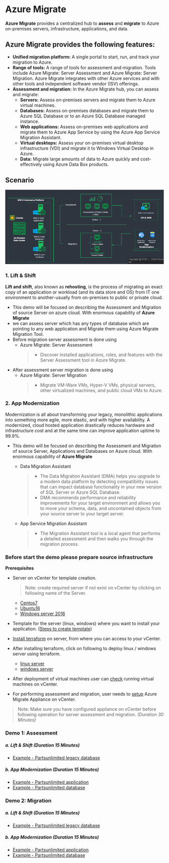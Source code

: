 # Azure Migrate
**Azure Migrate** provides a centralized hub to **assess** and **migrate** to Azure on-premises servers, infrastructure, applications, and data.
## Azure Migrate provides the following features:
* **Unified migration platform:** A single portal to start, run, and track your migration to Azure.
* **Range of tools:** A range of tools for assessment and migration. Tools include Azure Migrate: Server Assessment and Azure Migrate: Server Migration. Azure Migrate integrates with other Azure services and with other tools and independent software vendor (ISV) offerings.
* **Assessment and migration:** In the Azure Migrate hub, you can assess and migrate:
    * **Servers:** Assess on-premises servers and migrate them to Azure virtual machines.
    * **Databases:** Assess on-premises databases and migrate them to Azure SQL Database or to an Azure SQL Database managed instance.
    * **Web applications:** Assess on-premises web applications and migrate them to Azure App Service by using the Azure App Service Migration Assistant.
    * **Virtual desktops:** Assess your on-premises virtual desktop infrastructure (VDI) and migrate it to Windows Virtual Desktop in Azure.
    * **Data:** Migrate large amounts of data to Azure quickly and cost-effectively using Azure Data Box products.


## Scenario
<kbd>
  <img src="./images/migration-scenarios.png">
</kbd></p>

### **1. Lift & Shift**
**Lift and shift**, also known as **rehosting**, is the process of migrating an exact copy of an application or workload (and its data store and OS) from IT one environment to another-usually from on-premises to public or private cloud.

- This demo will be focused on describing the Assessment and Migration of source Server on azure cloud. With enormous capability of **Azure Migrate**
- we can assess server which has any types of database which are pointing to any web application and Migrate them using Azure Migrate Migration Tool.
- Before migration server assessment is done using
    - Azure Migrate: Server Assessment
        >- Discover installed applications, roles, and features with the Server Assessment tool in Azure Migrate.
- After assessment server migration is done using
    - Azure Migrate: Server Migration
        >- Migrate VM-Ware VMs, Hyper-V VMs, physical servers, other virtualized machines, and public cloud VMs to Azure.

### **2. App Modernization**
Modernization is all about transforming your legacy, monolithic applications into something more agile, more elastic, and with higher availability.
A modernized, cloud hosted application drastically reduces hardware and infrastructure cost and at the same time can improve application uptime to 99.9%.
- This demo will be focused on describing the Assessment and Migration of source Server, Applications and Databases on Azure cloud. With enormous capability of **Azure Migrate**
    - Data Migration Assistant
        >- The Data Migration Assistant (DMA) helps you upgrade to a modern data platform by detecting compatibility issues that can impact database functionality in your new version of SQL Server or Azure SQL Database.
        >- DMA recommends performance and reliability improvements for your target environment and allows you to move your schema, data, and uncontained objects from your source server to your target server.

    - App Service Migration Assistant
        >- The Migration Assistant tool is a local agent that performs a detailed assessment and then walks you through the migration process.

### Before start the demo please prepare source infrastructure
**Prerequisites**
* Server on vCenter for template creation.
    > Note: create required server if not exist on vCenter by clicking on following name of the Server.
    * [Centos7](prerequisites/os/centos-template-creation.md)
    * [Ubuntu16](prerequisites/os/ubuntu-template-creation.md)
    * [Windows server 2016](prerequisites/os/windows-template-creation.md)

* Template for the server (linux, windows) where you want to install your application. ([Steps to create template](https://docs.vmware.com/en/VMware-vSphere/6.7/com.vmware.vsphere.vm_admin.doc/GUID-FE6DE4DF-FAD0-4BB0-A1FD-AFE9A40F4BFE.html))


* [Install terraform](https://learn.hashicorp.com/terraform/getting-started/install.html) on server, from where you can access to your vCenter.
* After installing terraform, click on following to deploy linux / windows server using terraform.
    * [linux server](terraform-scripts/linux/)
    * [windows server](terraform-scripts/windows/)
    
* After deployment of virtual machines user can [check](prerequisites/deployed-servers.md) running virtual machines on vCenter.

* For performing assessment and migration, user needs to [setup](prerequisites/appliance-setup.md) Azure Migrate Appliance on vCenter.

> Note: Make sure you have configured appliance on vCenter before following operation for server assessment and migration. *(Duration 30 Minutes)*
### Demo 1: Assessment
##### a. Lift & Shift *(Duration 15 Minutes)*
* [Example - Partsunlimited legacy database](assess-and-migrate/partsunlimited-db-legacy.md)
##### b. App Modernization *(Duration 15 Minutes)*
* [Example - Partsunlimited application](assess-and-migrate/partsunlimited-app.md)
* [Example - Partsunlimited database](assess-and-migrate/partsunlimited-db.md)

### Demo 2: Migration
##### a. Lift & Shift *(Duration 15 Minutes)*
* [Example - Partsunlimited legacy database](assess-and-migrate/partsunlimited-db-legacy.md)
##### b. App Modernization *(Duration 15 Minutes)*
* [Example - Partsunlimited application](assess-and-migrate/partsunlimited-app.md)
* [Example - Partsunlimited database](assess-and-migrate/partsunlimited-db.md)
